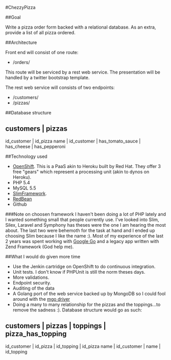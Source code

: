 #ChezzyPizza

##Goal

Write a pizza order form backed with a relational database. As an extra, provide a list of all pizza ordered.

##Architecture

Front end will consist of one route:

- /orders/

This route will be serviced by a rest web service. The presentation will be handled by a twitter bootstrap template.

The rest web service will consists of two endpoints:

- /customers/
- /pizzas/

##Database structure

customers   | pizzas
----------------------------
id_customer | id_pizza
name        | id_customer
            | has_tomato_sauce
            | has_cheese
            | has_pepperoni


##Technology used
- [OpenShift](https://www.openshift.com). This is a PaaS akin to Heroku built by Red Hat. They offer 3 free "gears" which represent a processing unit (akin to dynos on Heroku).
- PHP 5.4
- MySQL 5.5
- [SlimFramework](http://www.slimframework.com/).
- [RedBean](http://redbeanphp.com)
- Github

###Note on choosen framework
I haven't been doing a lot of PHP lately and I wanted something small that people currently use. I've looked into Slim, Silex, Laravel and Symphony has theses were the one I am hearing the most about. The last two were behemoth for the task at hand and I ended up choosing Slim because I like the name :). Most of my experience of the last 2 years was spent working with [Google Go](http://golang.org) and a legacy app written with Zend Framework (God help me).


##What I would do given more time
- Use the Jenkin cartridge on OpenShift to do continuous integration.
- Unit tests. I don't know if PHPUnit is still the norm theses days.
- More validations.
- Endpoint security.
- Auditing of the data
- A Golang port of the web service backed up by MongoDB so I could fool around with the [mgo driver](https://labix.org/mgo)
- Doing a many to many relationship for the pizzas and the toppings...to remove the sadness :). Database structure would go as such:

customers   | pizzas        | toppings      | pizza_has_topping
----------------------------------------------------------------
id_customer | id_pizza      | id_topping    | id_pizza
name        | id_customer   | name          | id_topping










